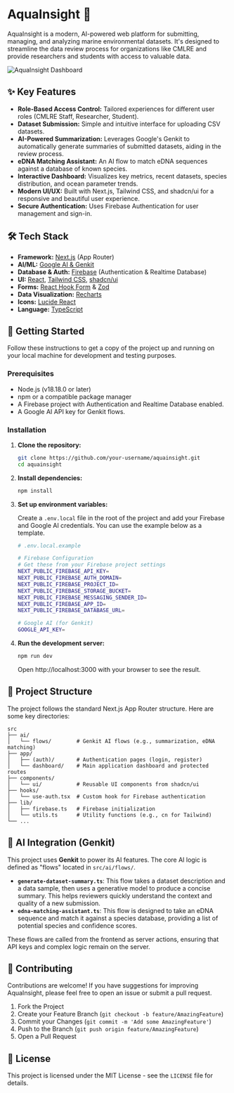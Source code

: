 # AquaInsight 🌊

AquaInsight is a modern, AI-powered web platform for submitting, managing, and analyzing marine environmental datasets. It's designed to streamline the data review process for organizations like CMLRE and provide researchers and students with access to valuable data.

![AquaInsight Dashboard](https://picsum.photos/seed/ocean-dashboard/1200/630)

## ✨ Key Features

*   **Role-Based Access Control:** Tailored experiences for different user roles (CMLRE Staff, Researcher, Student).
*   **Dataset Submission:** Simple and intuitive interface for uploading CSV datasets.
*   **AI-Powered Summarization:** Leverages Google's Genkit to automatically generate summaries of submitted datasets, aiding in the review process.
*   **eDNA Matching Assistant:** An AI flow to match eDNA sequences against a database of known species.
*   **Interactive Dashboard:** Visualizes key metrics, recent datasets, species distribution, and ocean parameter trends.
*   **Modern UI/UX:** Built with Next.js, Tailwind CSS, and shadcn/ui for a responsive and beautiful user experience.
*   **Secure Authentication:** Uses Firebase Authentication for user management and sign-in.

## 🛠️ Tech Stack

*   **Framework:** [Next.js](https://nextjs.org/) (App Router)
*   **AI/ML:** [Google AI & Genkit](https://firebase.google.com/docs/genkit)
*   **Database & Auth:** [Firebase](https://firebase.google.com/) (Authentication & Realtime Database)
*   **UI:** [React](https://react.dev/), [Tailwind CSS](https://tailwindcss.com/), [shadcn/ui](https://ui.shadcn.com/)
*   **Forms:** [React Hook Form](https://react-hook-form.com/) & [Zod](https://zod.dev/)
*   **Data Visualization:** [Recharts](https://recharts.org/)
*   **Icons:** [Lucide React](https://lucide.dev/)
*   **Language:** [TypeScript](https://www.typescriptlang.org/)

## 🚀 Getting Started

Follow these instructions to get a copy of the project up and running on your local machine for development and testing purposes.

### Prerequisites

*   Node.js (v18.18.0 or later)
*   npm or a compatible package manager
*   A Firebase project with Authentication and Realtime Database enabled.
*   A Google AI API key for Genkit flows.

### Installation

1.  **Clone the repository:**
    ```bash
    git clone https://github.com/your-username/aquainsight.git
    cd aquainsight
    ```

2.  **Install dependencies:**
    ```bash
    npm install
    ```

3.  **Set up environment variables:**

    Create a `.env.local` file in the root of the project and add your Firebase and Google AI credentials. You can use the example below as a template.

    ```sh
    # .env.local.example

    # Firebase Configuration
    # Get these from your Firebase project settings
    NEXT_PUBLIC_FIREBASE_API_KEY=
    NEXT_PUBLIC_FIREBASE_AUTH_DOMAIN=
    NEXT_PUBLIC_FIREBASE_PROJECT_ID=
    NEXT_PUBLIC_FIREBASE_STORAGE_BUCKET=
    NEXT_PUBLIC_FIREBASE_MESSAGING_SENDER_ID=
    NEXT_PUBLIC_FIREBASE_APP_ID=
    NEXT_PUBLIC_FIREBASE_DATABASE_URL=

    # Google AI (for Genkit)
    GOOGLE_API_KEY=
    ```

4.  **Run the development server:**
    ```bash
    npm run dev
    ```

    Open http://localhost:3000 with your browser to see the result.

## 📂 Project Structure

The project follows the standard Next.js App Router structure. Here are some key directories:

```
src
├── ai/
│   └── flows/        # Genkit AI flows (e.g., summarization, eDNA matching)
├── app/
│   ├── (auth)/       # Authentication pages (login, register)
│   └── dashboard/    # Main application dashboard and protected routes
├── components/
│   └── ui/           # Reusable UI components from shadcn/ui
├── hooks/
│   └── use-auth.tsx  # Custom hook for Firebase authentication
├── lib/
│   ├── firebase.ts   # Firebase initialization
│   └── utils.ts      # Utility functions (e.g., cn for Tailwind)
└── ...
```

## 🤖 AI Integration (Genkit)

This project uses **Genkit** to power its AI features. The core AI logic is defined as "flows" located in `src/ai/flows/`.

*   **`generate-dataset-summary.ts`**: This flow takes a dataset description and a data sample, then uses a generative model to produce a concise summary. This helps reviewers quickly understand the context and quality of a new submission.
*   **`edna-matching-assistant.ts`**: This flow is designed to take an eDNA sequence and match it against a species database, providing a list of potential species and confidence scores.

These flows are called from the frontend as server actions, ensuring that API keys and complex logic remain on the server.

## 🤝 Contributing

Contributions are welcome! If you have suggestions for improving AquaInsight, please feel free to open an issue or submit a pull request.

1.  Fork the Project
2.  Create your Feature Branch (`git checkout -b feature/AmazingFeature`)
3.  Commit your Changes (`git commit -m 'Add some AmazingFeature'`)
4.  Push to the Branch (`git push origin feature/AmazingFeature`)
5.  Open a Pull Request

## 📄 License

This project is licensed under the MIT License - see the `LICENSE` file for details.